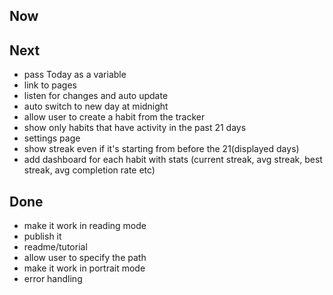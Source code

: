 ## Now

## Next
- pass Today as a variable
- link to pages
- listen for changes and auto update
- auto switch to new day at midnight
- allow user to create a habit from the tracker
- show only habits that have activity in the past 21 days
- settings page
- show streak even if it's starting from before the 21(displayed days)
- add dashboard for each habit with stats (current streak, avg streak, best streak, avg completion rate etc)

## Done
- make it work in reading mode
- publish it
- readme/tutorial
- allow user to specify the path
- make it work in portrait mode
- error handling